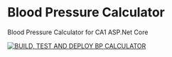 # Blood Pressure Calculator
Blood Pressure Calculator for CA1
ASP.Net Core

[![BUILD, TEST AND DEPLOY BP CALCULATOR](https://github.com/ankit-antony-devops/BPCalculator-CA1/actions/workflows/bp_calc_build_test_deploy.yml/badge.svg)](https://github.com/ankit-antony-devops/BPCalculator-CA1/actions/workflows/bp_calc_build_test_deploy.yml)

